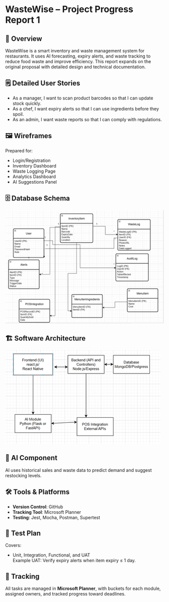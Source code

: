 # WasteWise – Project Progress Report 1

## 📌 Overview
WasteWise is a smart inventory and waste management system for restaurants. It uses AI forecasting, expiry alerts, and waste tracking to reduce food waste and improve efficiency. This report expands on the original proposal with detailed design and technical documentation.

## 🗒 Detailed User Stories
- As a manager, I want to scan product barcodes so that I can update stock quickly.
- As a chef, I want expiry alerts so that I can use ingredients before they spoil.
- As an admin, I want waste reports so that I can comply with regulations.

## 🖼 Wireframes
Prepared for:
- Login/Registration  
- Inventory Dashboard  
- Waste Logging Page  
- Analytics Dashboard  
- AI Suggestions Panel  

## 🗄 Database Schema
![Database Schema](assets/DatabaseSchema.png)


## 🏗 Software Architecture
![Software Architecture](assets/SoftwareArchitecture.png)


## 🤖 AI Component
AI uses historical sales and waste data to predict demand and suggest restocking levels.

## 🛠 Tools & Platforms
- **Version Control**: GitHub  
- **Tracking Tool**: Microsoft Planner  
- **Testing**: Jest, Mocha, Postman, Supertest  

## 🧪 Test Plan
Covers:
- Unit, Integration, Functional, and UAT  
Example UAT: Verify expiry alerts when item expiry ≤ 1 day.

## 📂 Tracking
All tasks are managed in **Microsoft Planner**, with buckets for each module, assigned owners, and tracked progress toward deadlines.
